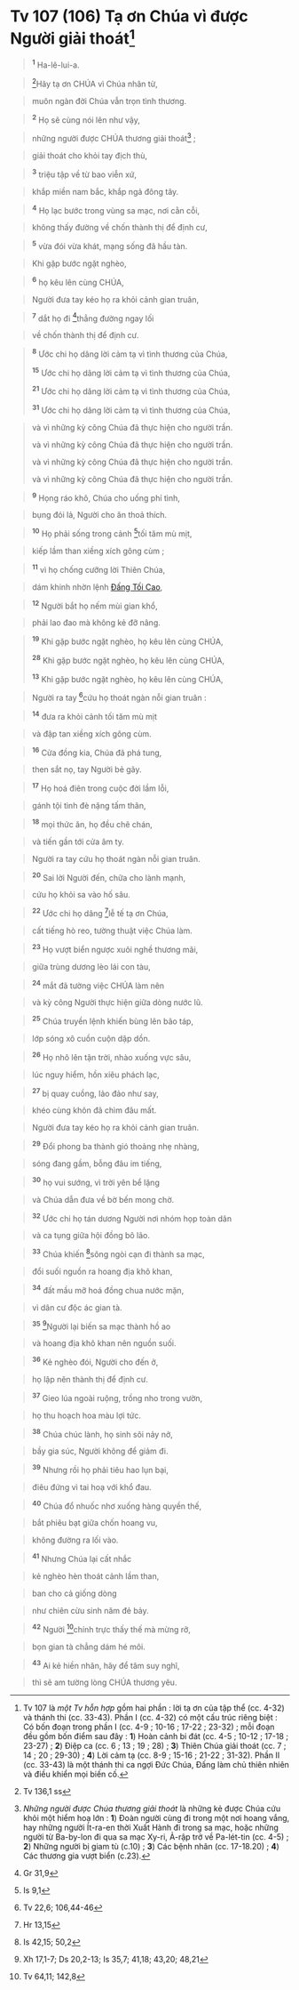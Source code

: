 # Tv 107 (106) Tạ ơn Chúa vì được Người giải thoát[^1]

> <sup><b>1</b></sup> Ha-lê-lui-a.
>


> [^1*]Hãy tạ ơn CHÚA vì Chúa nhân từ,
>


> muôn ngàn đời Chúa vẫn trọn tình thương.
>


> <sup><b>2</b></sup> Họ sẽ cùng nói lên như vậy,
>


> những người được CHÚA thương giải thoát[^2] ;
>


> giải thoát cho khỏi tay địch thù,
>


> <sup><b>3</b></sup> triệu tập về từ bao viễn xứ,
>


> khắp miền nam bắc, khắp ngả đông tây.
>


> <sup><b>4</b></sup> Họ lạc bước trong vùng sa mạc, nơi cằn cỗi,
>


> không thấy đường về chốn thành thị để định cư,
>


> <sup><b>5</b></sup> vừa đói vừa khát, mạng sống đã hầu tàn.
>


> Khi gặp bước ngặt nghèo,
>


> <sup><b>6</b></sup> họ kêu lên cùng CHÚA,
>


> Người đưa tay kéo họ ra khỏi cảnh gian truân,
>


> <sup><b>7</b></sup> dắt họ đi [^2*]thẳng đường ngay lối
>


> về chốn thành thị để định cư.
>


> <sup><b>8</b></sup> Ước chi họ dâng lời cảm tạ vì tình thương của Chúa,
> 
> <sup><b>15</b></sup> Ước chi họ dâng lời cảm tạ vì tình thương của Chúa,
> 
> <sup><b>21</b></sup> Ước chi họ dâng lời cảm tạ vì tình thương của Chúa,
> 
> <sup><b>31</b></sup> Ước chi họ dâng lời cảm tạ vì tình thương của Chúa,
>


> và vì những kỳ công Chúa đã thực hiện cho người trần.
> 
> và vì những kỳ công Chúa đã thực hiện cho người trần.
> 
> và vì những kỳ công Chúa đã thực hiện cho người trần.
> 
> và vì những kỳ công Chúa đã thực hiện cho người trần.
>


> <sup><b>9</b></sup> Họng ráo khô, Chúa cho uống phỉ tình,
>


> bụng đói lả, Người cho ăn thoả thích.
>


> <sup><b>10</b></sup> Họ phải sống trong cảnh [^3*]tối tăm mù mịt,
>


> kiếp lầm than xiềng xích gông cùm ;
>


> <sup><b>11</b></sup> vì họ chống cưỡng lời Thiên Chúa,
>


> dám khinh nhờn lệnh [Đấng Tối Cao](),
>


> <sup><b>12</b></sup> Người bắt họ nếm mùi gian khổ,
>


> phải lao đao mà không kẻ đỡ nâng.
>


> <sup><b>19</b></sup> Khi gặp bước ngặt nghèo, họ kêu lên cùng CHÚA,
> 
> <sup><b>28</b></sup> Khi gặp bước ngặt nghèo, họ kêu lên cùng CHÚA,
> 
> <sup><b>13</b></sup> Khi gặp bước ngặt nghèo, họ kêu lên cùng CHÚA,
>


> Người ra tay [^4*]cứu họ thoát ngàn nỗi gian truân :
>


> <sup><b>14</b></sup> đưa ra khỏi cảnh tối tăm mù mịt
>


> và đập tan xiềng xích gông cùm.
>


> <sup><b>16</b></sup> Cửa đồng kia, Chúa đã phá tung,
>


> then sắt nọ, tay Người bẻ gãy.
>


> <sup><b>17</b></sup> Họ hoá điên trong cuộc đời lầm lỗi,
>


> gánh tội tình đè nặng tấm thân,
>


> <sup><b>18</b></sup> mọi thức ăn, họ đều chê chán,
>


> và tiến gần tới cửa âm ty.
>


> Người ra tay cứu họ thoát ngàn nỗi gian truân.
>


> <sup><b>20</b></sup> Sai lời Người đến, chữa cho lành mạnh,
>


> cứu họ khỏi sa vào hố sâu.
>


> <sup><b>22</b></sup> Ước chi họ dâng [^5*]lễ tế tạ ơn Chúa,
>


> cất tiếng hò reo, tường thuật việc Chúa làm.
>


> <sup><b>23</b></sup> Họ vượt biển ngược xuôi nghề thương mãi,
>


> giữa trùng dương lèo lái con tàu,
>


> <sup><b>24</b></sup> mắt đã tường việc CHÚA làm nên
>


> và kỳ công Người thực hiện giữa dòng nước lũ.
>


> <sup><b>25</b></sup> Chúa truyền lệnh khiến bùng lên bão táp,
>


> lớp sóng xô cuồn cuộn dập dồn.
>


> <sup><b>26</b></sup> Họ nhô lên tận trời, nhào xuống vực sâu,
>


> lúc nguy hiểm, hồn xiêu phách lạc,
>


> <sup><b>27</b></sup> bị quay cuồng, lảo đảo như say,
>


> khéo cùng khôn đã chìm đâu mất.
>


> Người đưa tay kéo họ ra khỏi cảnh gian truân.
>


> <sup><b>29</b></sup> Đổi phong ba thành gió thoảng nhẹ nhàng,
>


> sóng đang gầm, bỗng đâu im tiếng,
>


> <sup><b>30</b></sup> họ vui sướng, vì trời yên bể lặng
>


> và Chúa dẫn đưa về bờ bến mong chờ.
>


> <sup><b>32</b></sup> Ước chi họ tán dương Người nơi nhóm họp toàn dân
>


> và ca tụng giữa hội đồng bô lão.
>


> <sup><b>33</b></sup> Chúa khiến [^6*]sông ngòi cạn đi thành sa mạc,
>


> đổi suối nguồn ra hoang địa khô khan,
>


> <sup><b>34</b></sup> đất mầu mỡ hoá đồng chua nước mặn,
>


> vì dân cư độc ác gian tà.
>


> <sup><b>35</b></sup> [^7*]Người lại biến sa mạc thành hồ ao
>


> và hoang địa khô khan nên nguồn suối.
>


> <sup><b>36</b></sup> Kẻ nghèo đói, Người cho đến ở,
>


> họ lập nên thành thị để định cư.
>


> <sup><b>37</b></sup> Gieo lúa ngoài ruộng, trồng nho trong vườn,
>


> họ thu hoạch hoa màu lợi tức.
>


> <sup><b>38</b></sup> Chúa chúc lành, họ sinh sôi nảy nở,
>


> bầy gia súc, Người không để giảm đi.
>


> <sup><b>39</b></sup> Nhưng rồi họ phải tiêu hao lụn bại,
>


> điêu đứng vì tai hoạ với khổ đau.
>


> <sup><b>40</b></sup> Chúa đổ nhuốc nhơ xuống hàng quyền thế,
>


> bắt phiêu bạt giữa chốn hoang vu,
>


> không đường ra lối vào.
>


> <sup><b>41</b></sup> Nhưng Chúa lại cất nhắc
>


> kẻ nghèo hèn thoát cảnh lầm than,
>


> ban cho cả giống dòng
>


> như chiên cừu sinh năm đẻ bảy.
>


> <sup><b>42</b></sup> Người [^8*]chính trực thấy thế mà mừng rỡ,
>


> bọn gian tà chẳng dám hé môi.
>


> <sup><b>43</b></sup> Ai kẻ hiền nhân, hãy để tâm suy nghĩ,
>


> thì sẽ am tường lòng CHÚA thương yêu.
>

[^1]: Tv 107 là *một Tv hỗn hợp* gồm hai phần : lời tạ ơn của tập thể (cc. 4-32) và thánh thi (cc. 33-43). Phần I (cc. 4-32) có một cấu trúc riêng biệt : Có bốn đoạn trong phần I (cc. 4-9 ; 10-16 ; 17-22 ; 23-32) ; mỗi đoạn đều gồm bốn điểm sau đây : **1**) Hoàn cảnh bi đát (cc. 4-5 ; 10-12 ; 17-18 ; 23-27) ; **2**) Điệp ca (cc. 6 ; 13 ; 19 ; 28) ; **3**) Thiên Chúa giải thoát (cc. 7 ; 14 ; 20 ; 29-30) ; **4**) Lời cảm tạ (cc. 8-9 ; 15-16 ; 21-22 ; 31-32). Phần II (cc. 33-43) là một thánh thi ca ngợi Đức Chúa, Đấng làm chủ thiên nhiên và điều khiển mọi biến cố.
[^2]: *Những người được Chúa thương giải thoát* là những kẻ được Chúa cứu khỏi một hiểm hoạ lớn : **1**) Đoàn người cùng đi trong một nơi hoang vắng, hay những người Ít-ra-en thời Xuất Hành đi trong sa mạc, hoặc những người từ Ba-by-lon đi qua sa mạc Xy-ri, Ả-rập trở về Pa-lét-tin (cc. 4-5) ; **2**) Những người bị giam tù (c.10) ; **3**) Các bệnh nhân (cc. 17-18.20) ; **4**) Các thương gia vượt biển (c.23).
[^1*]: Tv 136,1 ss
[^2*]: Gr 31,9
[^3*]: Is 9,1
[^4*]: Tv 22,6; 106,44-46
[^5*]: Hr 13,15
[^6*]: Is 42,15; 50,2
[^7*]: Xh 17,1-7; Ds 20,2-13; Is 35,7; 41,18; 43,20; 48,21
[^8*]: Tv 64,11; 142,8